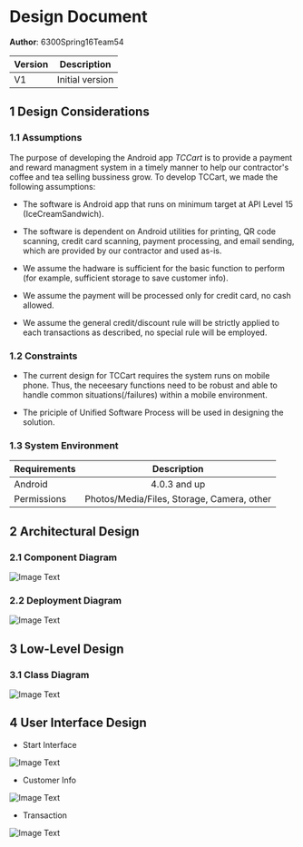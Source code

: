 # Design Document

**Author**: 6300Spring16Team54

| Version | Description     |
| --------|:---------------:|
| V1      | Initial version |

## 1 Design Considerations

### 1.1 Assumptions

The purpose of developing the Android app *TCCart* is to provide a payment and reward managment system in a timely manner to help our contractor's coffee and tea selling bussiness grow. To develop TCCart, we made the following assumptions:

- The software is Android app that runs on minimum target at API Level 15 (IceCreamSandwich).

- The software is dependent on Android utilities for printing, QR code scanning, credit card scanning,  payment processing, and email sending, which are provided by our contractor and used as-is.

- We assume the hadware is sufficient for the basic function to perform (for example, sufficient storage to save customer info). 

- We assume the payment will be processed only for credit card, no cash allowed. 

- We assume the general credit/discount rule will be strictly applied to each transactions as described, no special rule will be employed.

### 1.2 Constraints

- The current design for TCCart requires the system runs on mobile phone. Thus, the neceesary functions need to
be robust and able to handle common situations(/failures) within a mobile environment.

- The priciple of Unified Software Process will be used in designing the solution.

### 1.3 System Environment

| Requirements | Description     |
| --------|:---------------:|
| Android     | 4.0.3 and up |
| Permissions     | Photos/Media/Files, Storage, Camera, other |

## 2 Architectural Design

### 2.1 Component Diagram

![Image Text](./Component_Diagram.png)

### 2.2 Deployment Diagram

![Image Text](./Deployment_Diagram.png)

## 3 Low-Level Design

### 3.1 Class Diagram

![Image Text](../Design-Team/design-team.png)

## 4 User Interface Design

- Start Interface

![Image Text](./Android_mockup_UserInterface.png)

- Customer Info

![Image Text](./Android_mockup_Customer.png)

- Transaction

![Image Text](./Android_mockup_Transaction.png)



